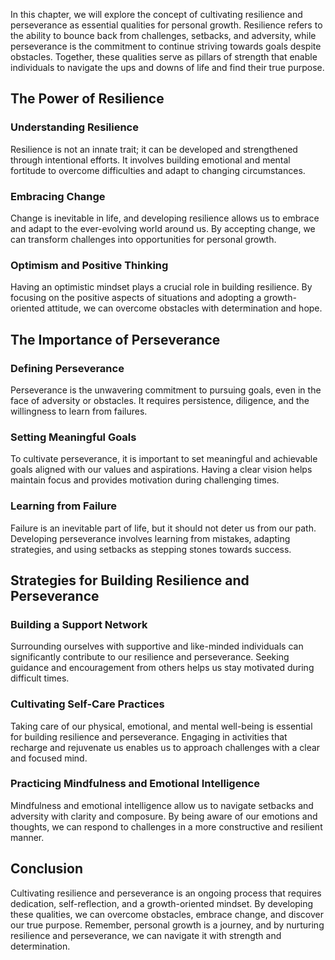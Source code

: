 
In this chapter, we will explore the concept of cultivating resilience and perseverance as essential qualities for personal growth. Resilience refers to the ability to bounce back from challenges, setbacks, and adversity, while perseverance is the commitment to continue striving towards goals despite obstacles. Together, these qualities serve as pillars of strength that enable individuals to navigate the ups and downs of life and find their true purpose.

The Power of Resilience
-----------------------

### Understanding Resilience

Resilience is not an innate trait; it can be developed and strengthened through intentional efforts. It involves building emotional and mental fortitude to overcome difficulties and adapt to changing circumstances.

### Embracing Change

Change is inevitable in life, and developing resilience allows us to embrace and adapt to the ever-evolving world around us. By accepting change, we can transform challenges into opportunities for personal growth.

### Optimism and Positive Thinking

Having an optimistic mindset plays a crucial role in building resilience. By focusing on the positive aspects of situations and adopting a growth-oriented attitude, we can overcome obstacles with determination and hope.

The Importance of Perseverance
------------------------------

### Defining Perseverance

Perseverance is the unwavering commitment to pursuing goals, even in the face of adversity or obstacles. It requires persistence, diligence, and the willingness to learn from failures.

### Setting Meaningful Goals

To cultivate perseverance, it is important to set meaningful and achievable goals aligned with our values and aspirations. Having a clear vision helps maintain focus and provides motivation during challenging times.

### Learning from Failure

Failure is an inevitable part of life, but it should not deter us from our path. Developing perseverance involves learning from mistakes, adapting strategies, and using setbacks as stepping stones towards success.

Strategies for Building Resilience and Perseverance
---------------------------------------------------

### Building a Support Network

Surrounding ourselves with supportive and like-minded individuals can significantly contribute to our resilience and perseverance. Seeking guidance and encouragement from others helps us stay motivated during difficult times.

### Cultivating Self-Care Practices

Taking care of our physical, emotional, and mental well-being is essential for building resilience and perseverance. Engaging in activities that recharge and rejuvenate us enables us to approach challenges with a clear and focused mind.

### Practicing Mindfulness and Emotional Intelligence

Mindfulness and emotional intelligence allow us to navigate setbacks and adversity with clarity and composure. By being aware of our emotions and thoughts, we can respond to challenges in a more constructive and resilient manner.

Conclusion
----------

Cultivating resilience and perseverance is an ongoing process that requires dedication, self-reflection, and a growth-oriented mindset. By developing these qualities, we can overcome obstacles, embrace change, and discover our true purpose. Remember, personal growth is a journey, and by nurturing resilience and perseverance, we can navigate it with strength and determination.
